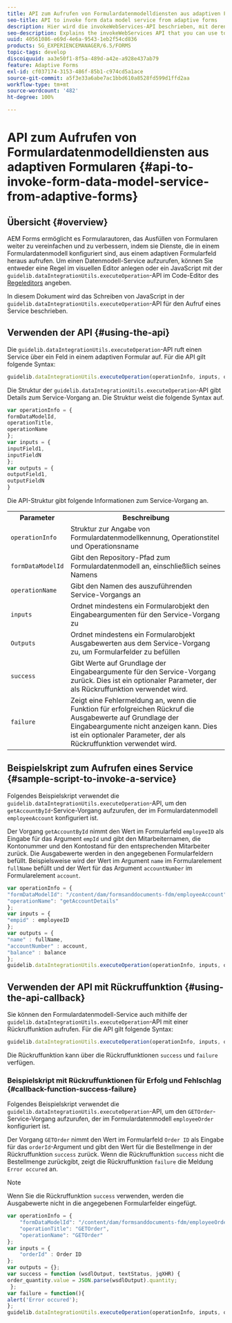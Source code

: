 ```yaml
---
title: API zum Aufrufen von Formulardatenmodelldiensten aus adaptiven Formularen
seo-title: API to invoke form data model service from adaptive forms
description: Hier wird die invokeWebServices-API beschrieben, mit deren Hilfe Sie Webdienste aufrufen können, die in einem Feld eines adaptiven Formulars in WSDL geschrieben wurden.
seo-description: Explains the invokeWebServices API that you can use to invoke web services written in WSDL from within an adaptive form field.
uuid: 40561086-e69d-4e6a-9543-1eb2f54cd836
products: SG_EXPERIENCEMANAGER/6.5/FORMS
topic-tags: develop
discoiquuid: aa3e50f1-8f5a-489d-a42e-a928e437ab79
feature: Adaptive Forms
exl-id: cf037174-3153-486f-85b1-c974cd5a1ace
source-git-commit: a5f3e33a6abe7ac1bbd610a8528fd599d1ffd2aa
workflow-type: tm+mt
source-wordcount: '482'
ht-degree: 100%

---
```


# API zum Aufrufen von Formulardatenmodelldiensten aus adaptiven Formularen {#api-to-invoke-form-data-model-service-from-adaptive-forms}

## Übersicht {#overview}

AEM Forms ermöglicht es Formularautoren, das Ausfüllen von Formularen weiter zu vereinfachen und zu verbessern, indem sie Dienste, die in einem Formulardatenmodell konfiguriert sind, aus einem adaptiven Formularfeld heraus aufrufen. Um einen Datenmodell-Service aufzurufen, können Sie entweder eine Regel im visuellen Editor anlegen oder ein JavaScript mit der `guidelib.dataIntegrationUtils.executeOperation`-API im Code-Editor des [Regeleditors](/help/forms/using/rule-editor.md) angeben.

In diesem Dokument wird das Schreiben von JavaScript in der `guidelib.dataIntegrationUtils.executeOperation`-API für den Aufruf eines Service beschrieben.

## Verwenden der API {#using-the-api}

Die `guidelib.dataIntegrationUtils.executeOperation`-API ruft einen Service über ein Feld in einem adaptiven Formular auf. Für die API gilt folgende Syntax:

```javascript
guidelib.dataIntegrationUtils.executeOperation(operationInfo, inputs, outputs)
```

Die Struktur der `guidelib.dataIntegrationUtils.executeOperation`-API gibt Details zum Service-Vorgang an. Die Struktur weist die folgende Syntax auf.

```javascript
var operationInfo = {
formDataModelId,
operationTitle,
operationName
};
var inputs = {
inputField1,
inputFieldN
};
var outputs = {
outputField1,
outputFieldN
}
```

Die API-Struktur gibt folgende Informationen zum Service-Vorgang an.

<table>
 <tbody>
  <tr>
   <th>Parameter</th>
   <th>Beschreibung</th>
  </tr>
  <tr>
   <td><code>operationInfo</code></td>
   <td>Struktur zur Angabe von Formulardatenmodellkennung, Operationstitel und Operationsname</td>
  </tr>
  <tr>
   <td><code>formDataModelId</code></td>
   <td>Gibt den Repository-Pfad zum Formulardatenmodell an, einschließlich seines Namens</td>
  </tr>
  <tr>
   <td><code>operationName</code></td>
   <td>Gibt den Namen des auszuführenden Service-Vorgangs an</td>
  </tr>
  <tr>
   <td><code>inputs</code></td>
   <td>Ordnet mindestens ein Formularobjekt den Eingabeargumenten für den Service-Vorgang zu</td>
  </tr>
  <tr>
   <td><code>Outputs</code></td>
   <td>Ordnet mindestens ein Formularobjekt Ausgabewerten aus dem Service-Vorgang zu, um Formularfelder zu befüllen<br /> </td>
  </tr>
  <tr>
   <td><code>success</code></td>
   <td>Gibt Werte auf Grundlage der Eingabeargumente für den Service-Vorgang zurück. Dies ist ein optionaler Parameter, der als Rückruffunktion verwendet wird.<br /> </td>
  </tr>
  <tr>
   <td><code>failure</code></td>
   <td>Zeigt eine Fehlermeldung an, wenn die Funktion für erfolgreichen Rückruf die Ausgabewerte auf Grundlage der Eingabeargumente nicht anzeigen kann. Dies ist ein optionaler Parameter, der als Rückruffunktion verwendet wird.<br /> </td>
  </tr>
 </tbody>
</table>

## Beispielskript zum Aufrufen eines Service {#sample-script-to-invoke-a-service}

Folgendes Beispielskript verwendet die `guidelib.dataIntegrationUtils.executeOperation`-API, um den `getAccountById`-Service-Vorgang aufzurufen, der im Formulardatenmodell `employeeAccount` konfiguriert ist.

Der Vorgang `getAccountById` nimmt den Wert im Formularfeld `employeeID` als Eingabe für das Argument `empId` und gibt den Mitarbeiternamen, die Kontonummer und den Kontostand für den entsprechenden Mitarbeiter zurück. Die Ausgabewerte werden in den angegebenen Formularfeldern befüllt. Beispielsweise wird der Wert im Argument `name` im Formularelement `fullName` befüllt und der Wert für das Argument `accountNumber` im Formularelement `account`.

```javascript
var operationInfo = {
"formDataModelId": "/content/dam/formsanddocuments-fdm/employeeAccount",
"operationName": "getAccountDetails"
};
var inputs = {
"empid" : employeeID
};
var outputs = {
"name" : fullName,
"accountNumber" : account,
"balance" : balance
};
guidelib.dataIntegrationUtils.executeOperation(operationInfo, inputs, outputs);
```

## Verwenden der API mit Rückruffunktion {#using-the-api-callback}

Sie können den Formulardatenmodell-Service auch mithilfe der `guidelib.dataIntegrationUtils.executeOperation`-API mit einer Rückruffunktion aufrufen. Für die API gilt folgende Syntax:

```javascript
guidelib.dataIntegrationUtils.executeOperation(operationInfo, inputs, outputs, callbackFunction)
```

Die Rückruffunktion kann über die Rückruffunktionen `success` und `failure` verfügen.

### Beispielskript mit Rückruffunktionen für Erfolg und Fehlschlag {#callback-function-success-failure}

Folgendes Beispielskript verwendet die `guidelib.dataIntegrationUtils.executeOperation`-API, um den `GETOrder`-Service-Vorgang aufzurufen, der im Formulardatenmodell `employeeOrder` konfiguriert ist.

Der Vorgang `GETOrder` nimmt den Wert im Formularfeld `Order ID` als Eingabe für das `orderId`-Argument und gibt den Wert für die Bestellmenge in der Rückruffunktion `success` zurück.  Wenn die Rückruffunktion `success` nicht die Bestellmenge zurückgibt, zeigt die Rückruffunktion `failure` die Meldung `Error occured` an.

>[!NOTE]
>
>Wenn Sie die Rückruffunktion `success` verwenden, werden die Ausgabewerte nicht in die angegebenen Formularfelder eingefügt.

```javascript
var operationInfo = {
    "formDataModelId": "/content/dam/formsanddocuments-fdm/employeeOrder",
    "operationTitle": "GETOrder",
    "operationName": "GETOrder"
};
var inputs = {
    "orderId" : Order ID
};
var outputs = {};
var success = function (wsdlOutput, textStatus, jqXHR) {
order_quantity.value = JSON.parse(wsdlOutput).quantity;
 };
var failure = function(){
alert('Error occured');
};
guidelib.dataIntegrationUtils.executeOperation(operationInfo, inputs, outputs, success, failure);
```
